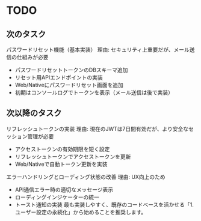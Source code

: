 # TODO

## 次のタスク

パスワードリセット機能（基本実装）
理由: セキュリティ上重要だが、メール送信の仕組みが必要

- パスワードリセットトークンのDBスキーマ追加
- リセット用APIエンドポイントの実装
- Web/Nativeにパスワードリセット画面を追加
- 初期はコンソールログでトークンを表示（メール送信は後で実装）

## 次以降のタスク

リフレッシュトークンの実装
理由: 現在のJWTは7日間有効だが、より安全なセッション管理が必要

- アクセストークンの有効期限を短く設定
- リフレッシュトークンでアクセストークンを更新
- Web/Nativeで自動トークン更新を実装

エラーハンドリングとローディング状態の改善
理由: UX向上のため

- API通信エラー時の適切なメッセージ表示
- ローディングインジケーターの統一
- トースト通知の実装
  最も実装しやすく、既存のコードベースを活かせる「1. ユーザー設定の永続化」から始めることを推奨します。
